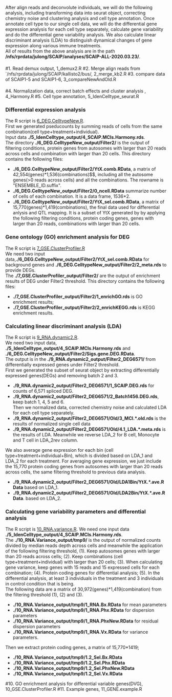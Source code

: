 After align reads and deconvolute individuals, we will do the following analysis, including transforming data into seurat object, correcting chemistry noise and clustering analysis and cell type annotation. Once annotate cell type to our single cell data, we will do the differential gene expression analysis for each cell type separately, calculate gene variability and do the differential gene variability analysis. We also calculate linear discriminant analysis (LDA) to distinguish dynamical changes of gene expression along various immune treatments. <br/>
All of results from the above analysis are in the path **/nfs/rprdata/julong/SCAIP/analyses/SCAIP-ALL-2020.03.23/**. <br/>

####   
#1. Read demux output, 1_demux2.R
#2. Merge align reads from `/nfs/rprdata/julong/SCAIP/kallisto2/bus/, 2_merge_kb2.R
#3. compare data of SCAIP1-5 and SCAIP1-6, 3_compareNewAndOld.R
####
#4. Normalization data, correct batch effects and cluster analysis , 4_Harmony.R
#5. Cell type annotation, 5_IdenCelltype_seurat.R

### Differential expression analysis
The R script is [6_DEG.CelltypeNew.R](https://github.com/piquelab/scaip/blob/master/SCAIP-ALL-2020.03.23/6_DEG.CelltypeNew.R). <br/> 
First we generated pseducounts by summing reads of cells from the same conbination(cell type+treatment+individual). <br/>
Input data **./5_IdenCelltype_output/4_SCAIP.MCls.Harmony.rds**. <br/>
The directory **./6_DEG.CelltypeNew_output/Filter2/** is the output of filtering conditions, protein genes from autosomes with larger than 20 reads across cells and combination with larger than 20 cells. This directory contains the following files:
- **./6_DEG.CelltypeNew_output/Filter2/YtX.comb.RData**, a matrix of 42,554(genes)*1,536(combinations)$$, including all the autosome genes(>0 reads across cells) and all the combinations. The rowname is "ENSEMBLE_ID.suffix".
- **./6_DEG.CelltypeNew_output/Filter2/0_ncell.RData** summarize number of cells of each combination. It is a data frame, 1536*2.
- **./6_DEG.CelltypeNew_output/Filter2/YtX_sel.comb.RData**, a matrix of 15,770(genes)*1,419(combinations), the final data used for differential anlysis and QTL mapping. It is a subset of YtX generated by by applying the following filtering conditions, protein coding genes, genes with larger than 20 reads, combinations with larger than 20 cells.  

### Gene ontology (GO) enrichment analysis for DEG
The R script is [7_GSE.ClusterProfiler.R](https://github.com/piquelab/scaip/blob/master/SCAIP-ALL-2020.03.23/7_GSE.ClusterProfiler.R) <br/>
We need two input data,**./6_DEG.CelltypeNew_output/Filter2/YtX_sel.comb.RData** for background genes and **./6_DEG.CelltypeNew_output/Filter2/2_meta.rds** to provide DEGs.<br/>
The **./7_GSE.ClusterProfiler_output/Filter2/** are the output of enrichment results of DEG under Filter2 threshold. This directory contains the following files:
- **./7_GSE.ClusterProfiler_output/Filter2/1_enrichGO.rds** is GO enrichment results;
- **./7_GSE.ClusterProfiler_output/Filter2/2_enrichKEGG.rds** is KEGG enrichment results.
   
### Calculating linear discriminant analysis (LDA)
The R script is [9_RNA.dynamic2.R](https://github.com/piquelab/scaip/blob/master/SCAIP-ALL-2020.03.23/9_RNA.dynamic2.R). <br/>
We need two input data, **./5_IdenCelltype_output/4_SCAIP.MCls.Harmony.rds** and **./6_DEG.CelltypeNew_output/Filter2/Sigs.gene.DEG.RData**. <br/>
The output is in the **./9_RNA.dynamic2_output/Filter2_DEG6571/** from differentially expressed genes under Filter2 threshold. <br/>
First we generated the subset of seurat object by extracting differentially expressed genes(DEGs) and removing batch 2 and 3. 
- **./9_RNA.dynamic2_output/Filter2_DEG6571/1_SCAIP.DEG.rds** for counts of 6,571 spliced DEG.
- **./9_RNA.dynamic2_output/Filter2_DEG6571/2_Batch1456.DEG.rds**, keep batch 1, 4, 5 and 6. <br/>
Then we normalized data, corrected chemistry noise and calculated LDA for each cell type separately.  
- **./9_RNA.dynamic2_output/Filter2_DEG6571/Old/3_MCl.*.old.rds** is the results of normalized single cell data
- **./9_RNA.dynamic2_output/Filter2_DEG6571/Old/4.1_LDA.*.meta.rds** is the results of LDA. Meanwhile we reverse LDA_2 for B cell, Monocyte and T cell in LDA_2rev column. <br/> 

We also average gene expression for each bin (cell type+treatment+individual+Bin), which is divided based on LDA_1 and LDA_2 for each treatment. For averaging gene expression, we just include the 15,770 protein coding genes from autosomes with larger than 20 reads across cells, the same filtering threshold to previous data analysis.
- **./9_RNA.dynamic2_output/Filter2_DEG6571/Old/LDA1Bin/YtX.*.ave.RData** based on LDA_1. 
- **./9_RNA.dynamic2_output/Filter2_DEG6571/Old/LDA2Bin/YtX.*.ave.RData**. based on LDA_2.      

### Calculating gene variability parameters and differential analysis
The R script is [10_RNA.variance.R](https://github.com/piquelab/scaip/blob/master/SCAIP-ALL-2020.03.23/10_RNA.variance.R).
We need one input data **./5_IdenCelltype_output/4_SCAIP.MCls.Harmony.rds**. <br/>
The **./10_RNA.Variance_output/tmp9/** is the output of normalized counts divided by median reads depth across cells  and meanwhile the application of the following filtering threshold,
(1). Keep autosomes genes with larger than 20 reads across cells; 
(2). Keep combinations (cell type+treatment+individual) with larger than 20 cells; 
(3). When calculating gene variance, keep genes with 15 reads and 15 expressed cells for each combination;
(4). Protein coding genes for differential analysis;
(5). In the differential analysis, at least 3 individuals in the treatment and 3 individuals in control condition that is being. <br/> 
The following data are a matrix of 30,972(genes)*1,419(combination) from the filtering threshold (1), (2) and (3). 
- **./10_RNA.Variance_output/tmp9/1_RNA.Bx.RData** for mean parameters
- **./10_RNA.Variance_output/tmp9/1_RNA.Phx.RData** for dispersion parameters
- **./10_RNA.Variance_output/tmp9/1_RNA.PhxNew.RData** for residual dispersion parameters
- **./10_RNA.Variance_output/tmp9/1_RNA.Vx.RData** for variance parameters. <br/>

Then we extract protein coding genes, a matrix of 15,770*1419;
- **./10_RNA.Variance_output/tmp9/1.2_Sel.Bx.RData**
- **./10_RNA.Variance_output/tmp9/1.2_Sel.Phx.RData**
- **./10_RNA.Variance_output/tmp9/1.2_Sel.PhxNew.RData**
- **./10_RNA.Variance_output/tmp9/1.2_Sel.Vx.RData**
  
#10. GO enrichment analysis for differential variable genes(DVG), 10_GSE.ClusterProfiler.R
#11. Example genes, 11_GENE.example.R
## 